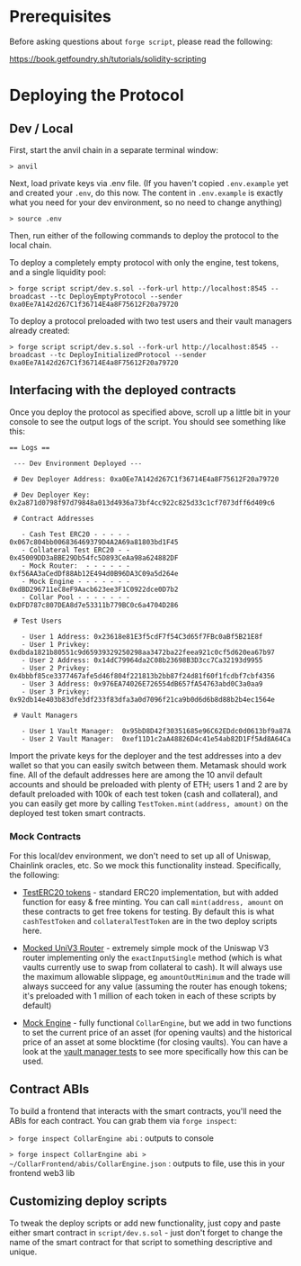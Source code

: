 # Prerequisites
Before asking questions about `forge script`, please read the following:

https://book.getfoundry.sh/tutorials/solidity-scripting

# Deploying the Protocol

## Dev / Local

 First, start the anvil chain in a separate terminal window:
 
 `> anvil`

 Next, load private keys via .env file. (If you haven't copied `.env.example` yet and created your `.env`, do this now. The content in `.env.example` is exactly what you need for your dev environment, so no need to change anything)

 `> source .env`
 
 Then, run either of the following commands to deploy the protocol to the local chain.

 To deploy a completely empty protocol with only the engine, test tokens, and a single liquidity pool: 
 
 `> forge script script/dev.s.sol --fork-url http://localhost:8545 --broadcast --tc DeployEmptyProtocol --sender 0xa0Ee7A142d267C1f36714E4a8F75612F20a79720`
    
 To deploy a protocol preloaded with two test users and their vault managers already created: 
 
 `> forge script script/dev.s.sol --fork-url http://localhost:8545 --broadcast --tc DeployInitializedProtocol --sender 0xa0Ee7A142d267C1f36714E4a8F75612F20a79720`

## Interfacing with the deployed contracts

Once you deploy the protocol as specified above, scroll up a little bit in your console to see the output logs of the script. You should see something like this:

```
== Logs ==
  
 --- Dev Environment Deployed ---
  
 # Dev Deployer Address: 0xa0Ee7A142d267C1f36714E4a8F75612F20a79720
  
 # Dev Deployer Key:     0x2a871d0798f97d79848a013d4936a73bf4cc922c825d33c1cf7073dff6d409c6
  
 # Contract Addresses

   - Cash Test ERC20 - - - - -  0x067c804bb006836469379D4A2A69a81803bd1F45
   - Collateral Test ERC20 - -  0x45009DD3aBBE29Db54fc5D893CeAa98a624882DF
   - Mock Router:  - - - - - -  0xf56AA3aCedDf88Ab12E494d0B96DA3C09a5d264e
   - Mock Engine - - - - - - -  0xdBD296711eC8eF9Aacb623ee3F1C0922dce0D7b2
   - Collar Pool - - - - - - -  0xDFD787c807DEA8d7e53311b779BC0c6a4704D286
  
 # Test Users

   - User 1 Address: 0x23618e81E3f5cdF7f54C3d65f7FBc0aBf5B21E8f
   - User 1 Privkey: 0xdbda1821b80551c9d65939329250298aa3472ba22feea921c0cf5d620ea67b97
   - User 2 Address: 0x14dC79964da2C08b23698B3D3cc7Ca32193d9955
   - User 2 Privkey: 0x4bbbf85ce3377467afe5d46f804f221813b2bb87f24d81f60f1fcdbf7cbf4356
   - User 3 Address: 0x976EA74026E726554dB657fA54763abd0C3a0aa9
   - User 3 Privkey: 0x92db14e403b83dfe3df233f83dfa3a0d7096f21ca9b0d6d6b8d88b2b4ec1564e
  
 # Vault Managers

   - User 1 Vault Manager:  0x95bD8D42f30351685e96C62EDdc0d0613bf9a87A
   - User 2 Vault Manager:  0xef11D1c2aA48826D4c41e54ab82D1Ff5Ad8A64Ca
   ```

Import the private keys for the deployer and the test addresses into a dev wallet so that you can easily switch between them. Metamask should work fine. All of the default addresses here are among the 10 anvil default accounts and should be preloaded with plenty of ETH; users 1 and 2 are by default preloaded with 100k of each test token (cash and collateral), and you can easily get more by calling `TestToken.mint(address, amount)` on the deployed test token smart contracts.

### Mock Contracts
    
For this local/dev environment, we don't need to set up all of Uniswap, Chainlink oracles, etc. So we mock this functionality instead. Specifically, the following:

 - [TestERC20 tokens](../test/utils/TestERC20.sol) - standard ERC20 implementation, but with added function for easy & free minting. You can call `mint(address, amount` on these contracts to get free tokens for testing. By default this is what `cashTestToken` and `collateralTestToken` are in the two deploy scripts here.

 - [Mocked UniV3 Router](../test/utils//MockUniRouter.sol)  - extremely simple mock of the Uniswap V3 router implementing only the `exactInputSingle` method (which is what vaults currently use to swap from collateral to cash). It will always use the maximum allowable slippage, eg `amountOutMinimum` and the trade will always succeed for any value (assuming the router has enough tokens; it's preloaded with 1 million of each token in each of these scripts by default)

 - [Mock Engine](../test/utils/MockEngine.sol) - fully functional `CollarEngine`, but we add in two functions to set the current price of an asset (for opening vaults) and the historical price of an asset at some blocktime (for closing vaults). You can have a look at the [vault manager tests](../test/unit/CollarVaultManager.t.sol) to see more specifically how this can be used.

## Contract ABIs

To build a frontend that interacts with the smart contracts, you'll need the ABIs for each contract. You can grab them via `forge inspect`:

`> forge inspect CollarEngine abi` : outputs to console

`> forge inspect CollarEngine abi > ~/CollarFrontend/abis/CollarEngine.json` : outputs to file, use this in your frontend web3 lib

## Customizing deploy scripts

To tweak the deploy scripts or add new functionality, just copy and paste either smart contract in `script/dev.s.sol` - just don't forget to change the name of the smart contract for that script to something descriptive and unique.